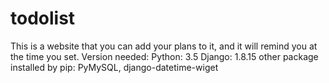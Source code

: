 # todolist
This is a website that you can add your plans to it, and it will remind you at the time you set.
Version needed:
  Python: 3.5
  Django: 1.8.15
  other package installed by pip: PyMySQL, django-datetime-wiget
